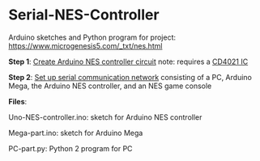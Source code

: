 # Serial-NES-Controller
Arduino sketches and Python program for project: https://www.microgenesis5.com/_txt/nes.html

<strong>Step 1</strong>:
<a href="https://www.microgenesis5.com/_txt/nes.html#ardnescont">Create Arduino NES controller circuit</a>
note: requires a <a href="http://www.ti.com/lit/ds/symlink/cd4021b-q1.pdf">CD4021 IC</a>

<strong>Step 2</strong>:
<a href="https://www.microgenesis5.com/_txt/nes.html#setup">Set up serial communication network</a> consisting of a PC, Arduino Mega, the Arduino NES controller, and an NES game console

<strong>Files</strong>:

Uno-NES-controller.ino: sketch for Arduino NES controller

Mega-part.ino: sketch for Arduino Mega

PC-part.py: Python 2 program for PC
